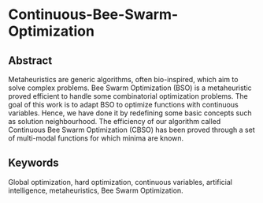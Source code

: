# Continuous-Bee-Swarm-Optimization
## Abstract
Metaheuristics are generic algorithms, often bio-inspired, which aim to solve complex problems. Bee Swarm Optimization (BSO) is a metaheuristic proved efficient to handle some combinatorial optimization problems. The goal of this work is to adapt BSO to optimize functions with continuous variables. Hence, we have done it by redefining some basic concepts such as solution neighbourhood. The efficiency of our algorithm called Continuous Bee Swarm Optimization (CBSO) has been proved through a set of multi-modal functions for which minima are known.
## Keywords 
Global optimization, hard optimization, continuous variables, artificial intelligence, metaheuristics, Bee Swarm Optimization.
